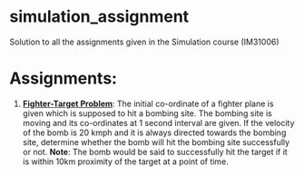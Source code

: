 # simulation_assignment

Solution to all the assignments given in the Simulation course (IM31006)

# Assignments:
  1. [**Fighter-Target Problem**](assignment1.py): The initial co-ordinate of a fighter plane is given which is supposed to hit a bombing site. The bombing site is moving and its co-ordinates at 1 second interval are given. If the velocity of the bomb is 20 kmph and it is always directed towards the bombing site, determine whether the bomb will hit the bombing site successfully or not.
**Note**: The bomb would be said to successfully hit the target if it is within 10km proximity of the target at a point of time.

